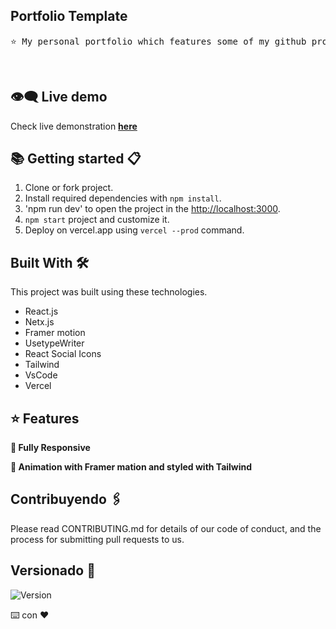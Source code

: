 
<h2>Portfolio Template</h2>
<center>
<pre>
⭐ My personal portfolio which features some of my github projects as well as my resume and technical skills.⭐
</pre>
</center>
<br/>

## :eye_speech_bubble: Live demo

Check live demonstration <a href="https://portfolio-app-pearl-xi.vercel.app/"><strong>here</strong></a>



## :books: Getting started 📋 

1. Clone or fork project.
2. Install required dependencies with `npm install`.
3. 'npm run dev' to open the project in the [http://localhost:3000](http://localhost:3000).
4. `npm start` project and customize it.
5. Deploy on vercel.app using `vercel --prod` command.


## Built With 🛠️

This project was built using these technologies.

- React.js
- Netx.js
- Framer motion
- UsetypeWriter
- React Social Icons
- Tailwind
- VsCode
- Vercel


## :star: Features 

**📱 Fully Responsive**

**🎨 Animation with Framer mation and styled with Tailwind**


## Contribuyendo 🖇️ 

Please read CONTRIBUTING.md for details of our code of conduct, and the process for submitting pull requests to us.


## Versionado 📌

![Version](https://badge.fury.io/gh/tterb%2FHyde.svg)

⌨️ con ❤️

